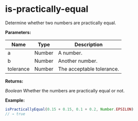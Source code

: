 # is-practically-equal

Determine whether two numbers are practically equal.

**Parameters:**

| Name | Type | Description |
| --- | --- | ---- |
| a | Number | A number. |
| b | Number | Another number. |
| tolerance | Number | The acceptable tolerance. |

**Returns:**

_Boolean_ Whether the numbers are practically equal or not.

**Example:**

```js
isPracticallyEqual(0.15 + 0.15, 0.1 + 0.2, Number.EPSILON)
// → true
```
